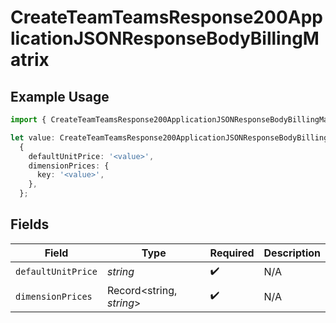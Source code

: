 # CreateTeamTeamsResponse200ApplicationJSONResponseBodyBillingMatrix

## Example Usage

```typescript
import { CreateTeamTeamsResponse200ApplicationJSONResponseBodyBillingMatrix } from '@vercel/client/models/operations';

let value: CreateTeamTeamsResponse200ApplicationJSONResponseBodyBillingMatrix =
  {
    defaultUnitPrice: '<value>',
    dimensionPrices: {
      key: '<value>',
    },
  };
```

## Fields

| Field              | Type                     | Required           | Description |
| ------------------ | ------------------------ | ------------------ | ----------- |
| `defaultUnitPrice` | _string_                 | :heavy_check_mark: | N/A         |
| `dimensionPrices`  | Record<string, _string_> | :heavy_check_mark: | N/A         |
